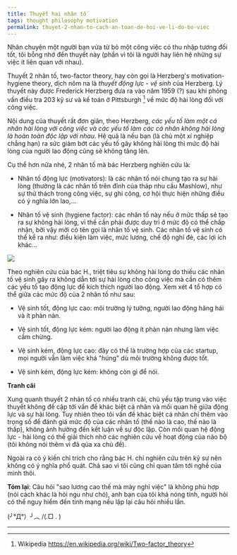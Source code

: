 ```yaml
---
title: Thuyết hai nhân tố
tags: thought philosophy motivation
permalink: thuyet-2-nhan-to-cach-an-toan-de-hoi-ve-li-do-bo-viec
---
```


Nhân chuyện một người bạn vừa từ bỏ một công việc có thu nhập tương đối tốt, tôi bỗng nhớ đến thuyết này (phần vì tôi là người hay liên hệ những sự việc ít liên quan với nhau).

Thuyết 2 nhân tố, two-factor theory, hay còn gọi là Herzberg's motivation-hygiene theory, dịch nôm na là *thuyết động lực - vệ sinh* của Herzberg. Lý thuyết này được Frederick Herzberg đưa ra vào năm 1959 (?) sau khi phỏng vấn điều tra 203 kỹ sư và kế toán ở Pittsburgh [^n] về mức độ hài lòng đối với công việc.

Nội dung của thuyết rất đơn giản, theo Herzberg, *các yếu tố làm một cá nhân hài lòng với công việc và các yếu tố làm các cá nhân không hài lòng là hoàn toàn độc lập với nhau*. Hệ quả là nếu bạn (là chủ một xí nghiệp chẳng hạn) ra sức giảm bớt các yếu tố gây không hài lòng thì mức độ hài lòng của người lao động cũng sẽ không tăng lên.

Cụ thể hơn nữa nhé, 2 nhân tố mà bác Herzberg nghiên cứu là:

- Nhân tố động lực (motivators): là các nhân tố nói chung tạo ra sự hài lòng (thường là các nhân tố trên đỉnh của tháp nhu cầu Mashlow), như sự thử thách trong công việc, sự ghi công, cơ hội thực hiện những điều có ý nghĩa lớn lao,...

- Nhân tố vệ sinh (hygiene factor): các nhân tố này nếu ở mức thấp sẽ tạo ra sự không hài lòng, vì thế cần phải được duy trì ở mức độ có thể chấp nhận, bởi vậy mới có tên gọi là nhân tố vệ sinh. Các nhân tố vệ sinh có thể kể ra như: điều kiện làm việc, mức lương, chế độ nghỉ đẻ, các lợi ích khác...

![](/content/images/2015/06/Motivation-Hygiene-Software-Advanced-91405.gif)

Theo nghiên cứu của bác H., triệt tiêu sự không hài lòng do thiếu các nhân tố vệ sinh gây ra không dẫn tới sự hài lòng cho công việc mà cần có thêm các yếu tố tạo động lực để kích thích người lao động. Xem xét 4 tổ hợp có thể giữa các mức độ của 2 nhân tố như sau:

- Vệ sinh tốt, động lực cao: môi trường lý tưởng, người lao động hăng hái và ít phàn nàn.

- Vệ sinh tốt, động lực kém: người lao động ít phàn nàn nhưng làm việc cầm chừng.

- Vệ sinh kém, động lực cao: đây có thể là trường hợp của các startup, mọi người vẫn làm việc khá "húng" dù môi trường không được tốt.

- Vệ sinh kém, động lực kém: không còn gì để nói.

**Tranh cãi**

Xung quanh thuyết 2 nhân tố có nhiều tranh cãi, chủ yếu tập trung vào việc thuyết không đề cập tới vấn đề khác biệt cá nhân và mối quan hệ giữa động lực và sự hài lòng. Tuy nhiên theo tôi vấn đề khác biệt cá nhân chỉ thêm vào trọng số để đánh giá mức độ của các nhân tố (thế nào là cao, thế nào là thấp), không ảnh hưởng đến kết luận về sự độc lập. Còn mối quan hệ động lực - hài lòng có thể giải thích nhờ các nghiên cứu về hoạt động của não bộ (tôi không nói thêm vì đã qúa xa chủ đề).

Ngoài ra có ý kiến chỉ trích cho rằng bác H. chỉ nghiên cứu trên kỹ sư nên không có ý nghĩa phổ quát. Chả sao vì tôi cũng chỉ quan tâm tới nghề của mình thôi.

**Tóm lại**: Câu hỏi "sao lương cao thế mà mày nghỉ việc" là không phù hợp (nói cách khác là hỏi ngu như chó), anh bạn của tôi khá nóng tính, người hỏi có thể nguy hiểm đến tính mạng nếu lặp lại câu hỏi nhiều lần.

(╯°Д°）╯︵ /(.□ . \)

---

[^n]: Wikipedia https://en.wikipedia.org/wiki/Two-factor_theory 

